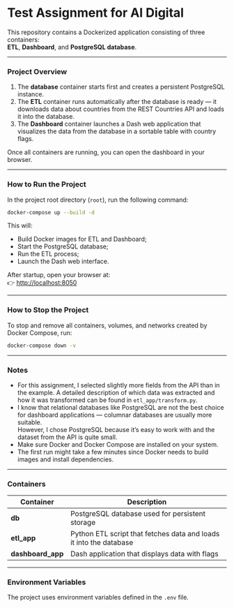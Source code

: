 # Test Assignment for AI Digital

This repository contains a Dockerized application consisting of three containers:  
**ETL**, **Dashboard**, and **PostgreSQL database**.

---

### Project Overview
1. The **database** container starts first and creates a persistent PostgreSQL instance.  
2. The **ETL** container runs automatically after the database is ready — it downloads data about countries from the REST Countries API and loads it into the database.  
3. The **Dashboard** container launches a Dash web application that visualizes the data from the database in a sortable table with country flags.

Once all containers are running, you can open the dashboard in your browser.

---

### How to Run the Project

In the project root directory (`root`), run the following command:

```bash
docker-compose up --build -d
```

This will:
- Build Docker images for ETL and Dashboard;
- Start the PostgreSQL database;
- Run the ETL process;
- Launch the Dash web interface.

After startup, open your browser at:  
👉 [http://localhost:8050](http://localhost:8050)

---

### How to Stop the Project

To stop and remove all containers, volumes, and networks created by Docker Compose, run:

```bash
docker-compose down -v
```

---

### Notes
- For this assignment, I selected slightly more fields from the API than in the example.
A detailed description of which data was extracted and how it was transformed can be found in `etl_app/transform.py`.
- I know that relational databases like PostgreSQL are not the best choice for dashboard applications — columnar databases are usually more suitable.  
However, I chose PostgreSQL because it’s easy to work with and the dataset from the API is quite small.
- Make sure Docker and Docker Compose are installed on your system.  
- The first run might take a few minutes since Docker needs to build images and install dependencies.

---

### Containers
| Container | Description |
|------------|--------------|
| **db** | PostgreSQL database used for persistent storage |
| **etl_app** | Python ETL script that fetches data and loads it into the database |
| **dashboard_app** | Dash application that displays data with flags |

---

### Environment Variables
The project uses environment variables defined in the `.env` file.  

